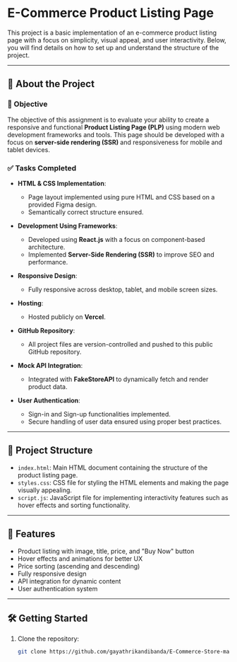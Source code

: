 # E-Commerce Product Listing Page

This project is a basic implementation of an e-commerce product listing page with a focus on simplicity, visual appeal, and user interactivity. Below, you will find details on how to set up and understand the structure of the project.

---

## 📝 About the Project

### 🎯 Objective

The objective of this assignment is to evaluate your ability to create a responsive and functional **Product Listing Page (PLP)** using modern web development frameworks and tools. This page should be developed with a focus on **server-side rendering (SSR)** and responsiveness for mobile and tablet devices.

### ✅ Tasks Completed

- **HTML & CSS Implementation**:
  - Page layout implemented using pure HTML and CSS based on a provided Figma design.
  - Semantically correct structure ensured.

- **Development Using Frameworks**:
  - Developed using **React.js** with a focus on component-based architecture.
  - Implemented **Server-Side Rendering (SSR)** to improve SEO and performance.

- **Responsive Design**:
  - Fully responsive across desktop, tablet, and mobile screen sizes.

- **Hosting**:
  - Hosted publicly on **Vercel**.

- **GitHub Repository**:
  - All project files are version-controlled and pushed to this public GitHub repository.

- **Mock API Integration**:
  - Integrated with **FakeStoreAPI** to dynamically fetch and render product data.

- **User Authentication**:
  - Sign-in and Sign-up functionalities implemented.
  - Secure handling of user data ensured using proper best practices.

---

## 📁 Project Structure

- `index.html`: Main HTML document containing the structure of the product listing page.
- `styles.css`: CSS file for styling the HTML elements and making the page visually appealing.
- `script.js`: JavaScript file for implementing interactivity features such as hover effects and sorting functionality.

---

## 🚀 Features

- Product listing with image, title, price, and "Buy Now" button
- Hover effects and animations for better UX
- Price sorting (ascending and descending)
- Fully responsive design
- API integration for dynamic content
- User authentication system

---

## 🛠 Getting Started

1. Clone the repository:
   ```bash
   git clone https://github.com/gayathrikandibanda/E-Commerce-Store-main.git
